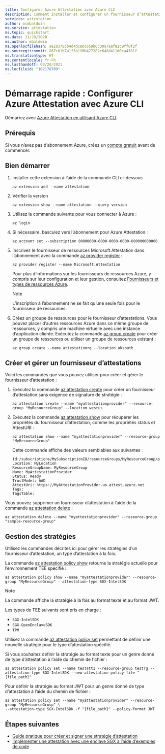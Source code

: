 ```yaml
---
title: Configurer Azure Attestation avec Azure CLI
description: Comment installer et configurer un fournisseur d’attestation avec Azure CLI
services: attestation
author: msmbaldwin
ms.service: attestation
ms.topic: quickstart
ms.date: 11/20/2020
ms.author: mbaldwin
ms.openlocfilehash: ae283785b4d4dc80c6b9b6c3997aaf82c9ff0f2f
ms.sourcegitcommit: 867cb1b7a1f3a1f0b427282c648d411d0ca4f81f
ms.translationtype: HT
ms.contentlocale: fr-FR
ms.lasthandoff: 03/20/2021
ms.locfileid: "102178709"
---
```

# <a name="quickstart-set-up-azure-attestation-with-azure-cli"></a>Démarrage rapide : Configurer Azure Attestation avec Azure CLI

Démarrez avec [Azure Attestation en utilisant Azure CLI](/cli/azure/ext/attestation/attestation).

## <a name="prerequisites"></a>Prérequis

Si vous n’avez pas d’abonnement Azure, créez un [compte gratuit](https://azure.microsoft.com/free/?WT.mc_id=A261C142F) avant de commencer.

## <a name="get-started"></a>Bien démarrer

1. Installer cette extension à l’aide de la commande CLI ci-dessous

   ```azurecli
   az extension add --name attestation
   ```
   
1. Vérifier la version

   ```azurecli
   az extension show --name attestation --query version
   ```

1. Utilisez la commande suivante pour vous connecter à Azure :

   ```azurecli
   az login
   ```

1. Si nécessaire, basculez vers l’abonnement pour Azure Attestation :

   ```azurecli
   az account set --subscription 00000000-0000-0000-0000-000000000000
   ```

1. Inscrivez le fournisseur de ressources Microsoft.Attestation dans l’abonnement avec la commande [az provider register](/cli/azure/provider#az_provider_register) :

   ```azurecli
   az provider register --name Microsoft.Attestation
   ```

   Pour plus d’informations sur les fournisseurs de ressources Azure, y compris sur leur configuration et leur gestion, consultez [Fournisseurs et types de ressources Azure](../azure-resource-manager/management/resource-providers-and-types.md).

   > [!NOTE]
   > L’inscription à l’abonnement ne se fait qu’une seule fois pour le fournisseur de ressources.

1. Créez un groupe de ressources pour le fournisseur d’attestations. Vous pouvez placer d’autres ressources Azure dans ce même groupe de ressources, y compris une machine virtuelle avec une instance d’application cliente. Exécutez la commande [az group create](/cli/azure/group#az_group_create) pour créer un groupe de ressources ou utiliser un groupe de ressources existant :

   ```azurecli
   az group create --name attestationrg --location uksouth
   ```

## <a name="create-and-manage-an-attestation-provider"></a>Créer et gérer un fournisseur d’attestations

Voici les commandes que vous pouvez utiliser pour créer et gérer le fournisseur d’attestation :

1. Exécutez la commande [az attestation create](/cli/azure/ext/attestation/attestation#ext_attestation_az_attestation_create) pour créer un fournisseur d’attestation sans exigence de signature de stratégie :

   ```azurecli
   az attestation create --name "myattestationprovider" --resource-group "MyResourceGroup" --location westus
   ```
   
1. Exécutez la commande [az attestation show](/cli/azure/ext/attestation/attestation#ext_attestation_az_attestation_show) pour récupérer les propriétés du fournisseur d’attestation, comme les propriétés status et AttestURI :

   ```azurecli
   az attestation show --name "myattestationprovider" --resource-group "MyResourceGroup"
   ```

   Cette commande affiche des valeurs semblables aux suivantes :

   ```output
   Id:/subscriptions/MySubscriptionID/resourceGroups/MyResourceGroup/providers/Microsoft.Attestation/attestationProviders/MyAttestationProvider
   Location: MyLocation
   ResourceGroupName: MyResourceGroup
   Name: MyAttestationProvider
   Status: Ready
   TrustModel: AAD
   AttestUri: https://MyAttestationProvider.us.attest.azure.net
   Tags:
   TagsTable:
   ```

Vous pouvez supprimer un fournisseur d’attestation à l’aide de la commande [az attestation delete](/cli/azure/ext/attestation/attestation#ext_attestation_az_attestation_delete) :

```azurecli
az attestation delete --name "myattestationprovider" --resource-group "sample-resource-group"
```

## <a name="policy-management"></a>Gestion des stratégies

Utilisez les commandes décrites ici pour gérer les stratégies d’un fournisseur d’attestation, un type d’attestation à la fois.

La commande [az attestation policy show](/cli/azure/ext/attestation/attestation/policy#ext_attestation_az_attestation_policy_show) retourne la stratégie actuelle pour l’environnement TEE spécifié :

```azurecli
az attestation policy show --name "myattestationprovider" --resource-group "MyResourceGroup" --attestation-type SGX-IntelSDK
```

> [!NOTE]
> La commande affiche la stratégie à la fois au format texte et au format JWT.

Les types de TEE suivants sont pris en charge :

- `SGX-IntelSDK`
- `SGX-OpenEnclaveSDK`
- `TPM`

Utilisez la commande [az attestation policy set](/cli/azure/ext/attestation/attestation/policy#ext_attestation_az_attestation_policy_set) permettant de définir une nouvelle stratégie pour le type d’attestation spécifié.

Si vous souhaitez définir la stratégie au format texte pour un genre donné de type d’attestation à l’aide du chemin de fichier :

```azurecli
az attestation policy set --name testatt1 --resource-group testrg --attestation-type SGX-IntelSDK --new-attestation-policy-file "{file_path}"
```

Pour définir la stratégie au format JWT pour un genre donné de type d’attestation à l’aide du chemin de fichier :

```azurecli
az attestation policy set --name "myattestationprovider" --resource-group "MyResourceGroup" \
--attestation-type SGX-IntelSDK -f "{file_path}" --policy-format JWT
```

## <a name="next-steps"></a>Étapes suivantes

- [Guide pratique pour créer et signer une stratégie d’attestation](author-sign-policy.md)
- [Implémenter une attestation avec une enclave SGX à l’aide d’exemples de code](/samples/browse/?expanded=azure&terms=attestation)
